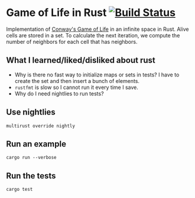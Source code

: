 # Game of Life in Rust [![Build Status](https://travis-ci.org/domoritz/gameoflife-rust.svg)](https://travis-ci.org/domoritz/gameoflife-rust)

Implementation of [Conway's Game of Life](https://en.wikipedia.org/wiki/Conway's_Game_of_Life) in an infinite space in Rust. Alive cells are stored in a set. To calculate the next iteration, we compute the number of neighbors for each cell that has neighbors.


## What I learned/liked/disliked about rust

* Why is there no fast way to initialize maps or sets in tests? I have to create the set and then insert a bunch of elements.
* `rustfmt` is slow so I cannot run it every time I save.
* Why do I need nightlies to run tests?


## Use nightlies

```
multirust override nightly
```

## Run an example

```
cargo run --verbose
```

## Run the tests

```
cargo test
```
